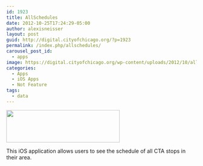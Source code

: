 ```yaml
---
id: 1923
title: AllSchedules
date: 2012-10-25T17:24:29-05:00
author: alexisneisser
layout: post
guid: http://digital.cityofchicago.org/?p=1923
permalink: /index.php/allschedules/
carousel_post_id:
  - apps
image: https://digital.cityofchicago.org/wp-content/uploads/2012/10/allschedules.jpg
categories:
  - Apps
  - iOS Apps
  - Not Feature
tags:
  - data
---
```

<a href="http://www.allschedulesapp.com/" target="_blank"><img loading="lazy" class="alignnone size-medium wp-image-1929" title="allschedules" src="http://digital.cityofchicago.org/wp-content/uploads/2012/10/allschedules-300x86.jpg" alt="" width="300" height="86" srcset="https://digital.cityofchicago.org/wp-content/uploads/2012/10/allschedules-300x86.jpg 300w, https://digital.cityofchicago.org/wp-content/uploads/2012/10/allschedules.jpg 314w" sizes="(max-width: 300px) 100vw, 300px" /></a>

This iOS application allows users to see the schedule of all CTA stops in their area.